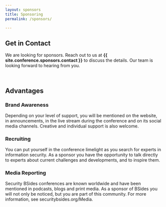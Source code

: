 ```yaml
---
layout: sponsors
title: Sponsoring
permalink: /sponsors/

---
```


## Get in Contact

We are looking for sponsors.
Reach out to us at **{{ site.conference.sponsors.contact }}** to discuss the details.
Our team is looking forward to hearing from you.

<br />

## Advantages

### Brand Awareness

Depending on your level of support, you will be mentioned on the website, in announcements, in the live stream during the conference and on its social media channels. Creative and individual support is also welcome.

### Recruiting

You can put yourself in the conference limelight as you search for experts in information security. As a sponsor you have the opportunity to talk directly to experts about current challenges and developments, and to inspire them. 

### Media Reporting

Security BSides conferences are known worldwide and have been mentioned in podcasts, blogs and print media. As a sponsor of BSides you will not only be noticed, but you are part of this community. For more information, see  securitybsides.org/Media.

  